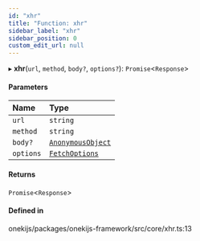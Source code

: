 ```yaml
---
id: "xhr"
title: "Function: xhr"
sidebar_label: "xhr"
sidebar_position: 0
custom_edit_url: null
---
```


▸ **xhr**(`url`, `method`, `body?`, `options?`): `Promise`<`Response`\>

#### Parameters

| Name | Type |
| :------ | :------ |
| `url` | `string` |
| `method` | `string` |
| `body?` | [`AnonymousObject`](../interfaces/AnonymousObject.md) |
| `options` | [`FetchOptions`](../interfaces/FetchOptions.md) |

#### Returns

`Promise`<`Response`\>

#### Defined in

onekijs/packages/onekijs-framework/src/core/xhr.ts:13
